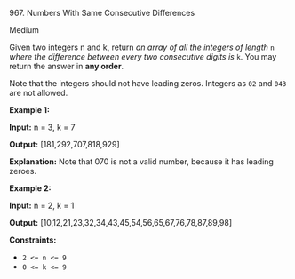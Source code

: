 967\. Numbers With Same Consecutive Differences

Medium

Given two integers n and k, return _an array of all the integers of length_ `n` _where the difference between every two consecutive digits is_ `k`. You may return the answer in **any order**.

Note that the integers should not have leading zeros. Integers as `02` and `043` are not allowed.

**Example 1:**

**Input:** n = 3, k = 7

**Output:** [181,292,707,818,929]

**Explanation:** Note that 070 is not a valid number, because it has leading zeroes.

**Example 2:**

**Input:** n = 2, k = 1

**Output:** [10,12,21,23,32,34,43,45,54,56,65,67,76,78,87,89,98]

**Constraints:**

*   `2 <= n <= 9`
*   `0 <= k <= 9`